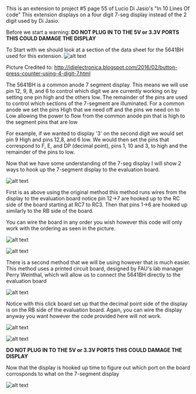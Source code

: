  This is an extension to project #5 page 55 of Lucio Di Jasio's "In 10 Lines Of code"
 This extension displays on a four digit 7-seg display instead of the 2 digit used by Di Jasio.
 
 Before we start a warning:
 __DO NOT PLUG IN TO THE 5V or 3.3V PORTS THIS COULD DAMAGE THE DISPLAY__
 
 To Start with we should look at a section of the data sheet for the 5641BH used for this extension.
 ![alt text](https://github.com/RShankar/Intro-to-Microprocessors/blob/master/Lab%20Project%20Examples/Seven%20Segment%20Display/diagram%20display.png "Data sheet")
 
 Picture Credited to: http://idielectronica.blogspot.com/2016/02/button-press-counter-using-4-digit-7.html
 
 The 5641BH is a common anode 7 segment display. This means we will use pin 12, 9, 8, and 6 to control which digit we are currently working on by setting one pin high and the others low. The remainder of the pins are used to control which sections of the 7-segment are illuminated. For a common anode we set the pins High that we need off and the pins we need on to Low allowing the power to flow from the common anode pin that is high to the segment pins that are low 
 
 For example, if we wanted to display '3' on the second digit we would set pin 9 High and pins 12,8, and 6 low. We would then set the pins that correspond to F, E, and DP (decimal point), pins 1, 10 and 3, to high and the remainder of the pins to low.
 
 Now that we have some understanding of the 7-seg display I will show 2 ways to hook up the 7-segment display to the evaluation board.

 ![alt text](https://github.com/RShankar/Intro-to-Microprocessors/blob/master/Lab%20Project%20Examples/Seven%20Segment%20Display/O1.jpg "Original set up")
 
 First is as above using the original method this method runs wires from the display to the evaluation board notice pin 12->7 are hooked up to the RC side of the board starting at RC7 to RC3. Then that pins 1->6 are hooked up similarly to the RB side of the board.
 
 You can wire the board in any order you wish however this code will only work with the ordering as seen in the picture.
 
  ![alt text](https://github.com/RShankar/Intro-to-Microprocessors/blob/master/Lab%20Project%20Examples/Seven%20Segment%20Display/O2.jpg "Original closeup display")
  
  ![alt text](https://github.com/RShankar/Intro-to-Microprocessors/blob/master/Lab%20Project%20Examples/Seven%20Segment%20Display/O3.jpg "Original closeup board")
  
  There is a second method that we will be using however that is much easier. This method uses a printed circuit board, designed by FAU's lab manager Perry Weinthal, which will allow us to connect the 5641BH directly to the evaluation board
  
  ![alt text](https://github.com/RShankar/Intro-to-Microprocessors/blob/master/Lab%20Project%20Examples/Seven%20Segment%20Display/N1.jpg "New set up") 
 
  Notice with this click board set up that the decimal point side of the display is on the RB side of the evaluation board. Again, you can wire the display anyway you want however the code provided here will not work.
  
  ![alt text](https://github.com/RShankar/Intro-to-Microprocessors/blob/master/Lab%20Project%20Examples/Seven%20Segment%20Display/N2.jpg "New set up") 
  
  ![alt text](https://github.com/RShankar/Intro-to-Microprocessors/blob/master/Lab%20Project%20Examples/Seven%20Segment%20Display/N3a.jpg "New set up") 
  
  __DO NOT PLUG IN TO THE 5V or 3.3V PORTS THIS COULD DAMAGE THE DISPLAY__
  
  Now that the display is hooked up time to figure out which port on the board corrosponds to what on the 7-segment display
  
   ![alt text](https://github.com/RShankar/Intro-to-Microprocessors/blob/master/Lab%20Project%20Examples/Seven%20Segment%20Display/diagram%20display%20marked%20up.png "Pin Map")  
